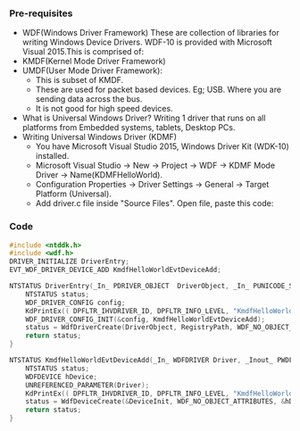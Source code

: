 ### Pre-requisites
- WDF(Windows Driver Framework) These are collection of libraries for writing Windows Device Drivers. WDF-10 is provided with Microsoft Visual 2015.This is comprised of:
- KMDF(Kernel Mode Driver Framework)
- UMDF(User Mode Driver Framework): 
  - This is subset of KMDF.
  - These are used for packet based devices. Eg; USB. Where you are sending data across the bus.
  - It is not good for high speed devices.
- What is Universal Windows Driver? Writing 1 driver that runs on all platforms from Embedded systems, tablets, Desktop PCs.
- Writing Universal Windows Driver (KDMF)
  - You have Microsoft Visual Studio 2015, Windows Driver Kit (WDK-10) installed.
  - Microsoft Visual Studio -> New -> Project -> WDF -> KDMF Mode Driver -> Name(KDMFHelloWorld).
  - Configuration Properties -> Driver Settings -> General -> Target Platform (Universal).
  - Add driver.c file inside "Source Files". Open file, paste this code:

### Code
```c
#include <ntddk.h>
#include <wdf.h>
DRIVER_INITIALIZE DriverEntry;
EVT_WDF_DRIVER_DEVICE_ADD KmdfHelloWorldEvtDeviceAdd;

NTSTATUS DriverEntry(_In_ PDRIVER_OBJECT  DriverObject, _In_ PUNICODE_STRING RegistryPath){
    NTSTATUS status;
    WDF_DRIVER_CONFIG config;
    KdPrintEx(( DPFLTR_IHVDRIVER_ID, DPFLTR_INFO_LEVEL, "KmdfHelloWorld: DriverEntry\n" ));
    WDF_DRIVER_CONFIG_INIT(&config, KmdfHelloWorldEvtDeviceAdd);
    status = WdfDriverCreate(DriverObject, RegistryPath, WDF_NO_OBJECT_ATTRIBUTES, &config, WDF_NO_HANDLE);
    return status;
}

NTSTATUS KmdfHelloWorldEvtDeviceAdd(_In_ WDFDRIVER Driver, _Inout_ PWDFDEVICE_INIT DeviceInit){
    NTSTATUS status;
    WDFDEVICE hDevice;
    UNREFERENCED_PARAMETER(Driver);
    KdPrintEx(( DPFLTR_IHVDRIVER_ID, DPFLTR_INFO_LEVEL, "KmdfHelloWorld: KmdfHelloWorldEvtDeviceAdd\n" ));
    status = WdfDeviceCreate(&DeviceInit, WDF_NO_OBJECT_ATTRIBUTES, &hDevice);
    return status;
}
```
